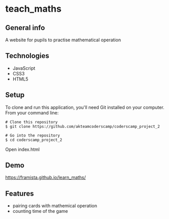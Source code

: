 # teach_maths
## General info
A website for pupils to practise mathematical operation
## Technologies
* JavaScript
* CSS3
* HTML5
## Setup
To clone and run this application, you'll need Git installed on your computer. From your command line:
```
# Clone this repository
$ git clone https://github.com/akteamcoderscamp/coderscamp_project_2

# Go into the repository
$ cd coderscamp_project_2

```
Open index.html

## Demo
https://framista.github.io/learn_maths/

## Features
* pairing cards with mathemical operation
* counting time of the game

